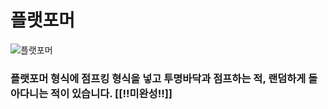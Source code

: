 # 플랫포머
![플랫포머](https://github.com/GEUMAIN/C-Sharp/assets/128437656/f7ec5324-5911-4a58-b4fa-22ad379c74bc)
### 플랫포머 형식에 점프킹 형식을 넣고 투명바닥과 점프하는 적, 랜덤하게 돌아다니는 적이 있습니다. [[!!미완성!!]]
